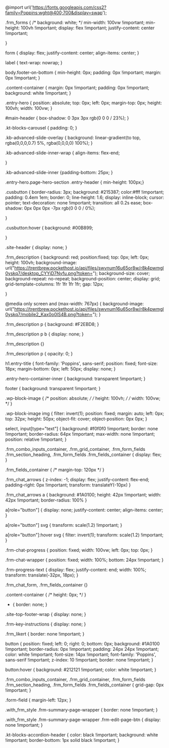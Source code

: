 @import url('https://fonts.googleapis.com/css2?family=Poppins:wght@400;700&display=swap');

.frm_forms {
/* 	background: white; */
	min-width: 100vw !important;
	min-height: 100vh !important;
	display: flex !important;
	justify-content: center !important;

}

form {
	display: flex;
	justify-content: center;
	align-items: center;
}

label {
	text-wrap: nowrap;
}

body.footer-on-bottom {
	min-height: 0px;
	padding: 0px !important;
	margin: 0px !important;
}

.content-container {
	margin: 0px !important;
	padding: 0px !important;
	background: white !important;
}

.entry-hero {
	position: absolute;
	top: 0px;
	left: 0px;
	margin-top: 0px;
	height: 100vh;
	width: 100vw;
}

#main-header { box-shadow: 0 3px 3px rgb(0 0 0 / 23%); }

.kt-blocks-carousel { padding: 0; }

.kb-advanced-slide-overlay { background: linear-gradient(to top, rgba(0,0,0,0.7) 5%, rgba(0,0,0,0) 100%); }

.kb-advanced-slide-inner-wrap {
align-items: flex-end;

}

.kb-advanced-slide-inner {padding-bottom: 25px; }

.entry-hero.page-hero-section .entry-header { min-height: 100px;}

.cusbutton {
	border-radius: 3px;
    background: #215387;
    color:#fff !important;
    padding: 0.4em 1em;
    border: 0;
    line-height: 1.6;
    display: inline-block;
    cursor: pointer;
    text-decoration: none !important;
    transition: all 0.2s ease;
    box-shadow: 0px 0px 0px -7px rgb(0 0 0 / 0%);

}

.cusbutton:hover {
	    background: #00B899;

}

.site-header {
	display: none;
}


.frm_description {
	background: red;
	position:fixed;
	top: 0px;
	left: 0px;
	height: 100vh;
		background-image: url("https://trentbrew.pockethost.io/api/files/swvnum16u65or8w/r8k4pwmgl0yskq7/desktop_CYYjD7Nyfu.png?token=");
	background-size: cover;
	background-repeat: no-repeat;
	background-position: center;
	display: grid;
	grid-template-columns: 1fr 1fr 1fr 1fr;
	gap: 12px;

}

@media only screen and (max-width: 767px) {
		background-image: url("https://trentbrew.pockethost.io/api/files/swvnum16u65or8w/r8k4pwmgl0yskq7/mobile2_Kax0o0lS4B.png?token=");
}

.frm_description p {
	background: #F2EBD8;
}

.frm_description p b {
	display: none;
}

.frm_description {}

.frm_description p {
	opacity: 0;
}

h1.entry-title {
	font-family: 'Poppins', sans-serif;
	position: fixed;
	font-size: 18px;
	margin-bottom: 0px;
	left: 50px;
	display: none;
}

.entry-hero-container-inner {
	background: transparent !important;
}

footer {
	background: transparent !important;
}

.wp-block-image {
/* 	position: absolute; */
/* 	height: 100vh; */
/* 	width: 100vw; */
}

.wp-block-image img {
	filter: invert(1);
	position: fixed;
	margin: auto;
	left: 0px;
	top: 32px;
	height: 50px;
	object-fit: cover;
	object-position: 0px 0px;
}

select, input[type="text"] {
	background: #f0f0f0 !important;
	border: none !important;
	border-radius: 64px !important;
	max-width: none !important;
	position: relative !important;
}

.frm_combo_inputs_container, .frm_grid_container, .frm_form_fields .frm_section_heading, .frm_form_fields .frm_fields_container {
	display: flex;
}

.frm_fields_container {
/* 	margin-top: 120px */
}

.frm_chat_arrows {
	z-index: -1;
	display: flex;
	justify-content: flex-end;
	padding-right: 0px !important;
	transform: translateY(-10px)
}

.frm_chat_arrows a {
	background: #1A0100;
	height: 42px !important;
	width: 42px !important;
	border-radius: 100%
}

a[role="button"] {
  display: none;
	justify-content: center;
	align-items: center;
}

a[role="button"] svg {
		transform: scale(1.2) !important;
}

a[role="button"]:hover svg {
	filter: invert(1);
	transform: scale(1.2) !important;
}

.frm-chat-progress {
	position: fixed;
	width: 100vw;
	left: 0px;
	top: 0px;
}

.frm-chat-wrapper {
	position: fixed;
	width: 100%;
	bottom: 24px !important;
}

.frm-progress-text {
	display: flex;
	justify-content: end;
	width: 100%;
	transform: translate(-32px, 18px);
}

.frm_chat_form, .frm_fields_container {}

.content-container {
/* 	height: 0px; */
}

* {
	border: none;
}

.site-top-footer-wrap {
	display: none;
}

.frm-key-instructions {
	display: none;
}

.frm_likert {
	border: none !important;
}


button {
	position: fixed;
	left: 0;
	right: 0;
	bottom: 0px;
	background: #1A0100 !important;
	border-radius: 0px !important;
	padding: 24px 24px !important;
	color: white !important;
	font-size: 14px !important;
		font-family: 'Poppins', sans-serif !important;
	z-index: 10 !important;
	border: none !important;
}

button:hover {
	background: #212121 !important;
	color: white !important;
}

.frm_combo_inputs_container, .frm_grid_container, .frm_form_fields .frm_section_heading, .frm_form_fields .frm_fields_container {
	grid-gap: 0px !important;
}

.form-field {
	margin-left: 12px;
}

.with_frm_style .frm-summary-page-wrapper {
	border: none !important;
}

.with_frm_style .frm-summary-page-wrapper .frm-edit-page-btn {
	display: none !important;
}

.kt-blocks-accordion-header {
	color: black !important;
	background: white !important;
	border-bottom: 1px solid black !important;
}
